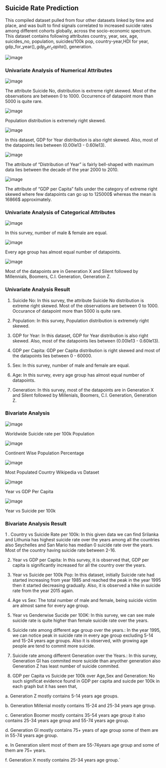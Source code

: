 ## Suicide Rate Prediction
This compiled dataset pulled from four other datasets linked by time and place, and was built to find signals correlated to increased suicide rates among different cohorts globally, across the socio-economic spectrum. This dataset contains following attributes country, year, sex, age, suicides_no, population, suicides/100k pop, country-year,HDI for year, gdp_for_year($), gdp_per_capita($), generation.

![image](https://github.com/arghyadeep97/Suicide-Rate-Prediction/assets/70284387/d8ae04b5-7e37-4616-95c7-98299fc195e8)

### Univariate Analysis of Numerical Attributes


![image](https://github.com/arghyadeep97/Suicide-Rate-Prediction/assets/70284387/8fe5b930-6425-4c43-98e7-40bae95fa469)

The attribute Suicide No, distribution is extreme right skewed. Most of the observations are between 0 to 1000. Occurrence of datapoint more than 5000 is quite rare.

![image](https://github.com/arghyadeep97/Suicide-Rate-Prediction/assets/70284387/0955923a-f55f-48ed-a771-a6e2c7076166)

Population distribution is extremely right skewed.

![image](https://github.com/arghyadeep97/Suicide-Rate-Prediction/assets/70284387/a51434bf-c856-4479-87a5-8ee188ef9899)

In this dataset, GDP for Year distribution is also right skewed. Also, most of the datapoints lies between (0.00le13 - 0.60le13).

![image](https://github.com/arghyadeep97/Suicide-Rate-Prediction/assets/70284387/17f29882-6b17-4471-a497-073702215378)

The attribute of “Distribution of Year” is fairly bell-shaped with maximum data lies between the decade of the year 2000 to 2010.


![image](https://github.com/arghyadeep97/Suicide-Rate-Prediction/assets/70284387/947c728c-039a-4e58-82f8-f2708b5d242d)

The attribute of “GDP per Capita” falls under the category of extreme right skewed where few datapoints can go up to 125000$ whereas the mean is 16866$ approximately.





### Univariate Analysis of Categorical Attributes


![image](https://github.com/arghyadeep97/Suicide-Rate-Prediction/assets/70284387/10335868-17f9-4545-9511-500e5e45893e)

In this survey, number of male & female are equal.

![image](https://github.com/arghyadeep97/Suicide-Rate-Prediction/assets/70284387/01d0ebe2-b955-48df-abc0-97e3c6360e5b)

Every age group has almost equal number of datapoints.

![image](https://github.com/arghyadeep97/Suicide-Rate-Prediction/assets/70284387/593ff9fb-8bab-431f-8346-92ac8d65a874)

Most of the datapoints are in Generation X and Silent followed by Millennials, Boomers, C.I. Generation, Generation Z.


### Univariate Analysis Result

1. Suicide No: In this survey, the attribute Suicide No distribution is extreme right skewed. Most of the observations are between 0 to 1000. Occurance of datapoint more than 5000 is quite rare.

2. Population: In this survey, Population distribution is extremely right skewed.

3. GDP for Year: In this dataset, GDP for Year distribution is also right skewed. Also, most of the datapoints lies between (0.00le13 - 0.60le13).

4. GDP per Capita: GDP per Capita distribution is right skewed and most of the datapoints lies between 0 - 60000.

5. Sex: In this survey, number of male and female are equal.

6. Age: In this survey, every age group has almost equal number of datapoints.

7. Generation: In this survey, most of the datapoints are in Generation X and Silent followed by Millenials, Boomers, C.I. Generation, Generation Z.






### Bivariate Analysis

![image](https://github.com/arghyadeep97/Suicide-Rate-Prediction/assets/70284387/54ecf36f-0264-4f8a-bf01-82c0501d3ddb)

Worldwide Suicide rate per 100k Population

![image](https://github.com/arghyadeep97/Suicide-Rate-Prediction/assets/70284387/469ecba1-755b-403b-a908-3cf7fffadc66)

Continent Wise Population Percentage

![image](https://github.com/arghyadeep97/Suicide-Rate-Prediction/assets/70284387/e3ee243d-93e5-4f61-93b2-281fd4e0f48f)

Most Populated Country Wikipedia vs Dataset

![image](https://github.com/arghyadeep97/Suicide-Rate-Prediction/assets/70284387/a3251280-704f-4683-89a3-591c64b4c205)

Year vs GDP Per Capita

![image](https://github.com/arghyadeep97/Suicide-Rate-Prediction/assets/70284387/eec312e9-50ba-436f-a764-d1f41de5dffa)

Year vs Suicide per 100k

### Bivariate Analysis Result

1 . Country vs Suicide Rate per 100k: In this given data we can find Srilanka and Lithunia has highest suicide rate over the years among all the countries also Seychelles and San Mario has median 0 suicide rate over the years. Most of the country having suicide rate between 2-16.

2. Year vs GDP per Capita: In this survey, it is observed that, GDP per capita is significantly increased for all the country over the years.

3. Year vs Suicide per 100k Pop: In this dataset, initially Suicide rate had started increasing from year 1985 and reached the peak in the year 1995 then it started decreasing gradually. Also, it is observed a hike in suicide rate from the year 2015 again.

4. Age vs Sex: The total number of male and female, being suicide victim are almost same for every age group.

5. Year vs Genderwise Sucide per 100K: In this survey, we can see male suicide rate is quite higher than female suicide rate over the years.

6. Suicide rate among different age group over the years.: In the year 1995, we can notice peak in suicide rate in every age group excluding 5-14 and 15-24 years age groups. Also it is observed, with growing age people are tend to commit more suicide.

7. Suicide rate among different Generation over the Years.: In this survey, Generation GI has commited more suicide than anyother generation also Generation Z has least number of suicide commited.

8. GDP per Capita vs Suicide per 100k over Age,Sex and Generation: No such significat evidence found in GDP per capita and suicde per 100k in each graph but it has seen that,

  a. Generation Z mostly contains 5-14 years age groups.
  
  b. Generation Millenial mostly contains 15-24 and 25-34 years age group.
  
  c. Generation Boomer mostly contains 35-54 years age group it also contains 25-34 years age group and 55-74 years age group.
  
  d. Generation GI mostly contains 75+ years of age group some of them are in 55-74 years age group.
  
  e. In Generation silent most of them are 55-74years age group and some of them are 75+ years.
  
  f. Generation X mostly contains 25-34 years age group.`





